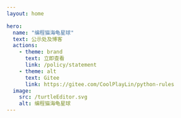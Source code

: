 ```yaml
---
layout: home

hero:
  name: "编程猫海龟星球"
  text: 公示处及博客
  actions:
    - theme: brand
      text: 立即查看
      link: /policy/statement
    - theme: alt
      text: Gitee
      link: https://gitee.com/CoolPlayLin/python-rules
  image:
    src: /turtleEditor.svg
    alt: 编程猫海龟星球
---
```


<style>
:root {
    --vp-home-hero-name-color: transparent;
    --vp-home-hero-name-background: -webkit-linear-gradient(120deg, rgb(236, 43, 36), rgb(251, 185, 41));
  
    --vp-home-hero-image-background-image: linear-gradient(-45deg, rgb(41, 183, 203) 50%, rgb(252, 211, 55) 50%);
    --vp-home-hero-image-filter: blur(50px);
  }
</style>
